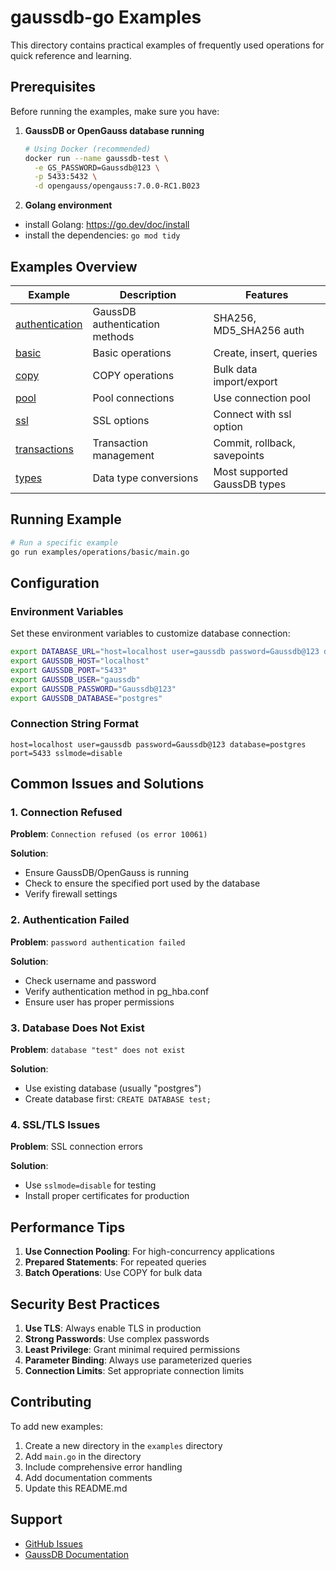# gaussdb-go Examples
This directory contains practical examples of frequently used operations for quick reference and learning.

## Prerequisites

Before running the examples, make sure you have:  

1. **GaussDB or OpenGauss database running**
   ```bash
   # Using Docker (recommended)
   docker run --name gaussdb-test \
     -e GS_PASSWORD=Gaussdb@123 \
     -p 5433:5432 \
     -d opengauss/opengauss:7.0.0-RC1.B023
   ```

2. **Golang environment**
- install Golang: https://go.dev/doc/install
- install the dependencies: `go mod tidy`

## Examples Overview

| Example                                  | Description                    | Features                     |
|------------------------------------------|--------------------------------|------------------------------|
| [authentication](authentication/main.go) | GaussDB authentication methods | SHA256, MD5_SHA256 auth      |
| [basic](basic/main.go)                   | Basic operations               | Create, insert, queries      |
| [copy](copy/main.go)                     | COPY operations                | Bulk data import/export      |
| [pool](pool/main.go)                     | Pool connections               | Use connection pool          |
| [ssl](ssl/main.go)                       | SSL options                    | Connect with ssl option      |
| [transactions](transactions/main.go)     | Transaction management         | Commit, rollback, savepoints |
| [types](types/main.go)                   | Data type conversions          | Most supported GaussDB types |

## Running Example
```bash
# Run a specific example
go run examples/operations/basic/main.go
```

## Configuration

### Environment Variables

Set these environment variables to customize database connection:

```bash
export DATABASE_URL="host=localhost user=gaussdb password=Gaussdb@123 database=postgres port=5433"
export GAUSSDB_HOST="localhost"
export GAUSSDB_PORT="5433"
export GAUSSDB_USER="gaussdb"
export GAUSSDB_PASSWORD="Gaussdb@123"
export GAUSSDB_DATABASE="postgres"
```

### Connection String Format

```
host=localhost user=gaussdb password=Gaussdb@123 database=postgres port=5433 sslmode=disable
```

## Common Issues and Solutions

### 1. Connection Refused

**Problem**: `Connection refused (os error 10061)`

**Solution**:
- Ensure GaussDB/OpenGauss is running
- Check to ensure the specified port used by the database
- Verify firewall settings

### 2. Authentication Failed

**Problem**: `password authentication failed`

**Solution**:
- Check username and password
- Verify authentication method in pg_hba.conf
- Ensure user has proper permissions

### 3. Database Does Not Exist

**Problem**: `database "test" does not exist`

**Solution**:
- Use existing database (usually "postgres")
- Create database first: `CREATE DATABASE test;`

### 4. SSL/TLS Issues

**Problem**: SSL connection errors

**Solution**:
- Use `sslmode=disable` for testing
- Install proper certificates for production

## Performance Tips

1. **Use Connection Pooling**: For high-concurrency applications
2. **Prepared Statements**: For repeated queries
3. **Batch Operations**: Use COPY for bulk data

## Security Best Practices

1. **Use TLS**: Always enable TLS in production
2. **Strong Passwords**: Use complex passwords
3. **Least Privilege**: Grant minimal required permissions
4. **Parameter Binding**: Always use parameterized queries
5. **Connection Limits**: Set appropriate connection limits

## Contributing

To add new examples:

1. Create a new directory in the `examples` directory
2. Add `main.go` in the directory
3. Include comprehensive error handling
4. Add documentation comments
5. Update this README.md

## Support

- [GitHub Issues](https://github.com/HuaweiCloudDeveloper/gaussdb-go/issues)
- [GaussDB Documentation](https://docs.opengauss.org/)
